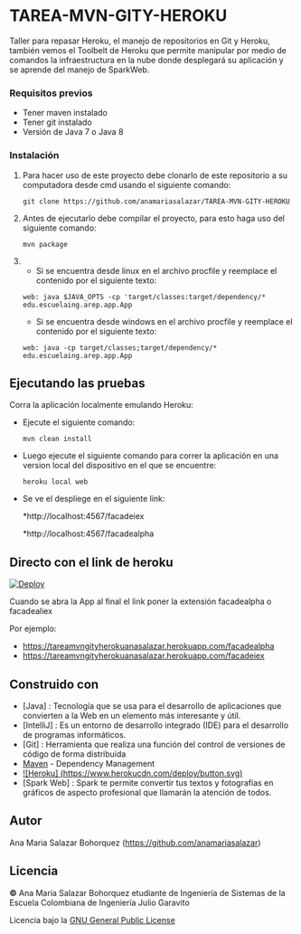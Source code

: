 # TAREA-MVN-GITY-HEROKU

Taller para repasar Heroku, el manejo de repositorios en Git y Heroku, también vemos el Toolbelt de Heroku que permite manipular por medio de comandos la infraestructura en la
nube donde desplegará su aplicación y se aprende del manejo de SparkWeb.


### Requisitos previos

* Tener maven instalado
* Tener git instalado
* Versión de Java 7 o Java 8

### Instalación

1. Para hacer uso de este proyecto debe clonarlo de este repositorio a su computadora desde cmd usando el siguiente comando:
   
   ```
   git clone https://github.com/anamariasalazar/TAREA-MVN-GITY-HEROKU
   ```

2. Antes de ejecutarlo debe compilar el proyecto, para esto haga uso del siguiente comando:

    ```
    mvn package
    ```
3.  * Si se encuentra desde linux en el archivo procfile y reemplace el contenido por el siguiente texto:
    
    ```
    web: java $JAVA_OPTS -cp 'target/classes:target/dependency/* edu.escuelaing.arep.app.App
    
    ```
    * Si se encuentra desde windows en el archivo procfile y reemplace el contenido por el siguiente texto:
    
    ```
    web: java -cp target/classes;target/dependency/* edu.escuelaing.arep.app.App
    ```


## Ejecutando las pruebas

Corra la aplicación localmente emulando Heroku:

   * Ejecute el siguiente comando:
     ```
     mvn clean install
     ```
   
   * Luego ejecute el siguiente comando para correr la aplicación en una version local del dispositivo en el que se encuentre:
     ```
     heroku local web
     ```
   * Se ve el despliege en el siguiente link:
   
      *http://localhost:4567/facadeiex
   
      *http://localhost:4567/facadealpha
   
## Directo con el link de heroku

 [![Deploy](https://www.herokucdn.com/deploy/button.svg)](https://dashboard.heroku.com/apps/tareamvngityherokuanasalazar)
 
 Cuando se abra la App al final el link poner la extensión facadealpha o facadealiex 
 
 Por ejemplo:
   * https://tareamvngityherokuanasalazar.herokuapp.com/facadealpha
   * https://tareamvngityherokuanasalazar.herokuapp.com/facadeiex
  
## Construido con

* [Java] : Tecnología que se usa para el desarrollo de aplicaciones que convierten a la Web en un elemento más interesante y útil.
* [IntelliJ] : Es un entorno de desarrollo integrado (IDE) para el desarrollo de programas informáticos.
* [Git] : Herramienta que realiza una función del control de versiones de código de forma distribuida
* [Maven](https://maven.apache.org/) - Dependency Management
* [![Heroku] (https://www.herokucdn.com/deploy/button.svg)](https://git.heroku.com/tareamvngityherokuanasalazar.git)
* [Spark Web] : Spark te permite convertir tus textos y fotografías en gráficos de aspecto profesional que llamarán la atención de todos. 

## Autor

Ana Maria Salazar Bohorquez (https://github.com/anamariasalazar)

## Licencia

**©️** Ana Maria Salazar Bohorquez etudiante de Ingeniería de Sistemas de la Escuela Colombiana de Ingeniería Julio Garavito

Licencia bajo la [GNU General Public License](/LICENSE.txt)
